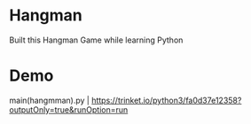 # Hangman
Built this Hangman Game while learning Python

# Demo
main(hangmman).py | https://trinket.io/python3/fa0d37e12358?outputOnly=true&runOption=run
